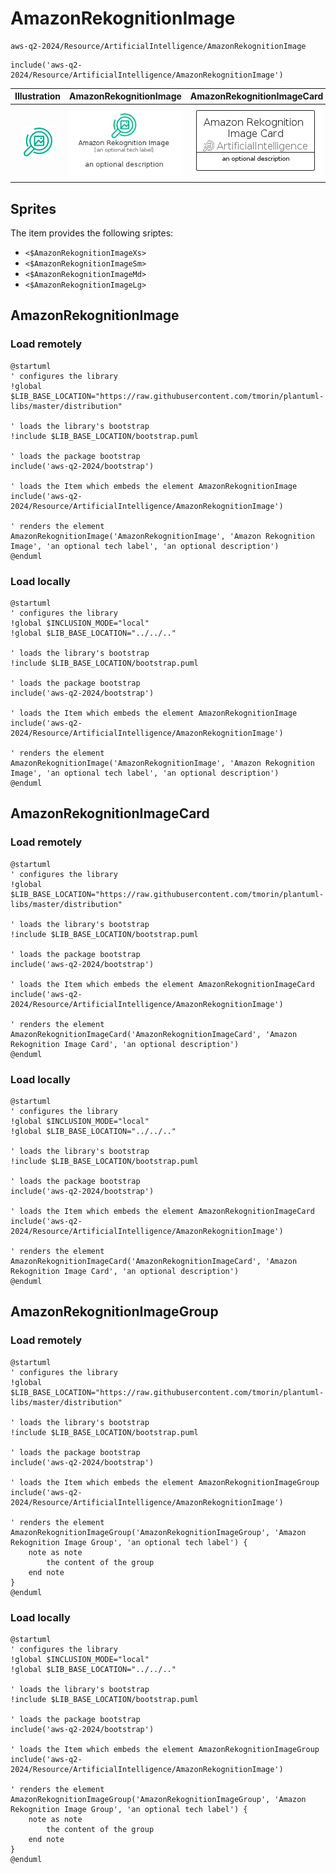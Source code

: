 # AmazonRekognitionImage


```text
aws-q2-2024/Resource/ArtificialIntelligence/AmazonRekognitionImage
```

```text
include('aws-q2-2024/Resource/ArtificialIntelligence/AmazonRekognitionImage')
```



| Illustration | AmazonRekognitionImage | AmazonRekognitionImageCard | AmazonRekognitionImageGroup |
| :---: | :---: | :---: | :---: |
| ![illustration for Illustration](../../../aws-q2-2024/Resource/ArtificialIntelligence/AmazonRekognitionImage.png) | ![illustration for AmazonRekognitionImage](../../../aws-q2-2024/Resource/ArtificialIntelligence/AmazonRekognitionImage.Local.png) | ![illustration for AmazonRekognitionImageCard](../../../aws-q2-2024/Resource/ArtificialIntelligence/AmazonRekognitionImageCard.Local.png) | ![illustration for AmazonRekognitionImageGroup](../../../aws-q2-2024/Resource/ArtificialIntelligence/AmazonRekognitionImageGroup.Local.png) |



## Sprites
The item provides the following sriptes:

- `<$AmazonRekognitionImageXs>`
- `<$AmazonRekognitionImageSm>`
- `<$AmazonRekognitionImageMd>`
- `<$AmazonRekognitionImageLg>`





## AmazonRekognitionImage

### Load remotely
```plantuml
@startuml
' configures the library
!global $LIB_BASE_LOCATION="https://raw.githubusercontent.com/tmorin/plantuml-libs/master/distribution"

' loads the library's bootstrap
!include $LIB_BASE_LOCATION/bootstrap.puml

' loads the package bootstrap
include('aws-q2-2024/bootstrap')

' loads the Item which embeds the element AmazonRekognitionImage
include('aws-q2-2024/Resource/ArtificialIntelligence/AmazonRekognitionImage')

' renders the element
AmazonRekognitionImage('AmazonRekognitionImage', 'Amazon Rekognition Image', 'an optional tech label', 'an optional description')
@enduml
```

### Load locally
```plantuml
@startuml
' configures the library
!global $INCLUSION_MODE="local"
!global $LIB_BASE_LOCATION="../../.."

' loads the library's bootstrap
!include $LIB_BASE_LOCATION/bootstrap.puml

' loads the package bootstrap
include('aws-q2-2024/bootstrap')

' loads the Item which embeds the element AmazonRekognitionImage
include('aws-q2-2024/Resource/ArtificialIntelligence/AmazonRekognitionImage')

' renders the element
AmazonRekognitionImage('AmazonRekognitionImage', 'Amazon Rekognition Image', 'an optional tech label', 'an optional description')
@enduml
```

## AmazonRekognitionImageCard

### Load remotely
```plantuml
@startuml
' configures the library
!global $LIB_BASE_LOCATION="https://raw.githubusercontent.com/tmorin/plantuml-libs/master/distribution"

' loads the library's bootstrap
!include $LIB_BASE_LOCATION/bootstrap.puml

' loads the package bootstrap
include('aws-q2-2024/bootstrap')

' loads the Item which embeds the element AmazonRekognitionImageCard
include('aws-q2-2024/Resource/ArtificialIntelligence/AmazonRekognitionImage')

' renders the element
AmazonRekognitionImageCard('AmazonRekognitionImageCard', 'Amazon Rekognition Image Card', 'an optional description')
@enduml
```

### Load locally
```plantuml
@startuml
' configures the library
!global $INCLUSION_MODE="local"
!global $LIB_BASE_LOCATION="../../.."

' loads the library's bootstrap
!include $LIB_BASE_LOCATION/bootstrap.puml

' loads the package bootstrap
include('aws-q2-2024/bootstrap')

' loads the Item which embeds the element AmazonRekognitionImageCard
include('aws-q2-2024/Resource/ArtificialIntelligence/AmazonRekognitionImage')

' renders the element
AmazonRekognitionImageCard('AmazonRekognitionImageCard', 'Amazon Rekognition Image Card', 'an optional description')
@enduml
```

## AmazonRekognitionImageGroup

### Load remotely
```plantuml
@startuml
' configures the library
!global $LIB_BASE_LOCATION="https://raw.githubusercontent.com/tmorin/plantuml-libs/master/distribution"

' loads the library's bootstrap
!include $LIB_BASE_LOCATION/bootstrap.puml

' loads the package bootstrap
include('aws-q2-2024/bootstrap')

' loads the Item which embeds the element AmazonRekognitionImageGroup
include('aws-q2-2024/Resource/ArtificialIntelligence/AmazonRekognitionImage')

' renders the element
AmazonRekognitionImageGroup('AmazonRekognitionImageGroup', 'Amazon Rekognition Image Group', 'an optional tech label') {
    note as note
        the content of the group
    end note
}
@enduml
```

### Load locally
```plantuml
@startuml
' configures the library
!global $INCLUSION_MODE="local"
!global $LIB_BASE_LOCATION="../../.."

' loads the library's bootstrap
!include $LIB_BASE_LOCATION/bootstrap.puml

' loads the package bootstrap
include('aws-q2-2024/bootstrap')

' loads the Item which embeds the element AmazonRekognitionImageGroup
include('aws-q2-2024/Resource/ArtificialIntelligence/AmazonRekognitionImage')

' renders the element
AmazonRekognitionImageGroup('AmazonRekognitionImageGroup', 'Amazon Rekognition Image Group', 'an optional tech label') {
    note as note
        the content of the group
    end note
}
@enduml
```

